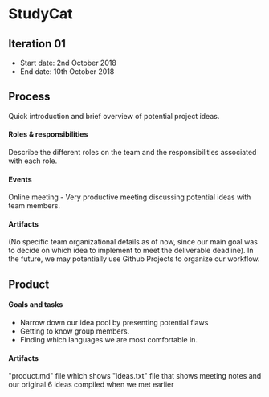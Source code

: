 # StudyCat



## Iteration 01

 * Start date: 2nd October 2018
 * End date: 10th October 2018

## Process

Quick introduction and brief overview of potential project ideas.

#### Roles & responsibilities

Describe the different roles on the team and the responsibilities associated with each role.

#### Events

Online meeting - Very productive meeting discussing potential ideas with team members.


#### Artifacts

(No specific team organizational details as of now, since our main goal was to decide on which idea to implement to meet the deliverable deadline). In the future, we may potentially use Github Projects to organize our workflow.


## Product

#### Goals and tasks

 * Narrow down our idea pool by presenting potential flaws
 * Getting to know group members.  
 * Finding which languages we are most comfortable in.   

#### Artifacts

"product.md" file which shows
"ideas.txt" file that shows meeting notes and our original 6 ideas compiled
when we met earlier
